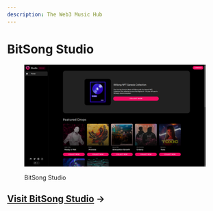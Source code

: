 ```yaml
---
description: The Web3 Music Hub
---
```


# BitSong Studio

<figure><img src="../.gitbook/assets/bitsong_studio_screenshot.png" alt=""><figcaption><p>BitSong Studio</p></figcaption></figure>

## [Visit BitSong Studio](https://bitsong.studio) ->
